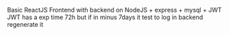Basic ReactJS Frontend with backend on NodeJS + express + mysql + JWT
JWT has a exp time 72h but if in minus 7days it test to log in backend regenerate it 
